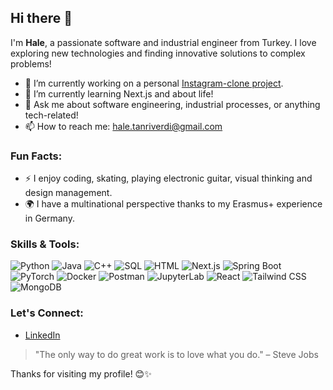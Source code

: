 ## Hi there 👋

I'm **Hale**, a passionate software and industrial engineer from Turkey. I love exploring new technologies and finding innovative solutions to complex problems!

- 🔭 I’m currently working on a personal [Instagram-clone project](https://github.com/0HALE0/instagram-clone).
- 🌱 I’m currently learning Next.js and about life!
- 💬 Ask me about software engineering, industrial processes, or anything tech-related!
- 📫 How to reach me: [hale.tanriverdi@gmail.com](mailto:hale.tanriverdi@gmail.com)

### Fun Facts:
- ⚡ I enjoy coding, skating, playing electronic guitar, visual thinking and design management.
- 🌍 I have a multinational perspective thanks to my Erasmus+ experience in Germany.

### Skills & Tools:
![Python](https://img.shields.io/badge/-Python-3776AB?style=flat&logo=python&logoColor=white)
![Java](https://img.shields.io/badge/-Java-007396?style=flat&logo=java&logoColor=white)
![C++](https://img.shields.io/badge/-C++-00599C?style=flat&logo=c%2B%2B&logoColor=white)
![SQL](https://img.shields.io/badge/-SQL-4479A1?style=flat&logo=MySQL&logoColor=white)
![HTML](https://img.shields.io/badge/-HTML-E34F26?style=flat&logo=html5&logoColor=white)
![Next.js](https://img.shields.io/badge/-Next.js-000000?style=flat&logo=next.js&logoColor=white)
![Spring Boot](https://img.shields.io/badge/-Spring%20Boot-6DB33F?style=flat&logo=spring-boot&logoColor=white)
![PyTorch](https://img.shields.io/badge/-PyTorch-EE4C2C?style=flat&logo=pytorch&logoColor=white)
![Docker](https://img.shields.io/badge/-Docker-2496ED?style=flat&logo=docker&logoColor=white)
![Postman](https://img.shields.io/badge/-Postman-FF6C37?style=flat&logo=postman&logoColor=white)
![JupyterLab](https://img.shields.io/badge/-JupyterLab-F37626?style=flat&logo=jupyter&logoColor=white)
![React](https://img.shields.io/badge/-React-61DAFB?style=flat&logo=react&logoColor=white)
![Tailwind CSS](https://img.shields.io/badge/-Tailwind%20CSS-38B2AC?style=flat&logo=tailwind-css&logoColor=white)
![MongoDB](https://img.shields.io/badge/-MongoDB-47A248?style=flat&logo=mongodb&logoColor=white)

### Let's Connect:
- [LinkedIn](https://www.linkedin.com/in/hale-tanr%C4%B1verdi-35315620b/)

> "The only way to do great work is to love what you do." – Steve Jobs

Thanks for visiting my profile! 😊✨
<!--
### GitHub Stats:
![Hale's GitHub stats](https://github-readme-stats.vercel.app/api?username=yourusername&show_icons=true&theme=radical)

**0HALE0/0HALE0** is a ✨ _special_ ✨ repository because its `README.md` (this file) appears on your GitHub profile.

Here are some ideas to get you started:

- 🔭 I’m currently working on ...
- 🌱 I’m currently learning ...
- 👯 I’m looking to collaborate on ...
- 🤔 I’m looking for help with ...
- 💬 Ask me about ...
- 📫 How to reach me: ...
- 😄 Pronouns: ...
- ⚡ Fun fact: ...
-->
